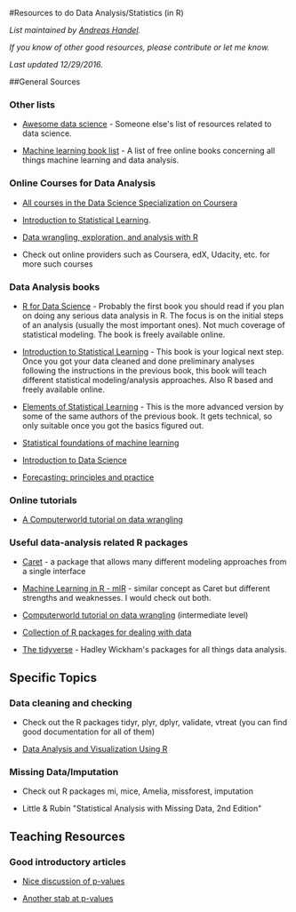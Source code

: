 #Resources to do Data Analysis/Statistics (in R)

*List maintained by [Andreas Handel](http://handelgroup.uga.edu/).*

*If you know of other good resources, please contribute or let me know.*

*Last updated 12/29/2016.*


##General Sources

### Other lists

* [Awesome data science](https://github.com/bulutyazilim/awesome-datascience) - Someone else's list of resources related to data science.

* [Machine learning book list](https://github.com/josephmisiti/awesome-machine-learning/blob/master/books.md) - A list of free online books concerning all things machine learning and data analysis.


### Online Courses for Data Analysis

* [All courses in the Data Science Specialization on Coursera](https://www.coursera.org/specializations/jhu-data-science)

* [Introduction to Statistical Learning](https://lagunita.stanford.edu/courses/HumanitiesSciences/StatLearning/Winter2016/about). 

* [Data wrangling, exploration, and analysis with R](http://stat545-ubc.github.io/index.html)

* Check out online providers such as Coursera, edX, Udacity, etc. for more such courses


### Data Analysis books

* [R for Data Science](http://r4ds.had.co.nz/) - Probably the first book you should read if you plan on doing any serious data analysis in R. The focus is on the initial steps of an analysis (usually the most important ones). Not much coverage of statistical modeling. The book is freely available online.

* [Introduction to Statistical Learning](http://www-bcf.usc.edu/~gareth/ISL/) - This book is your logical next step. Once you got your data cleaned and done preliminary analyses following the instructions in the previous book, this book will teach different statistical modeling/analysis approaches. Also R based and freely available online.

* [Elements of Statistical Learning](http://statweb.stanford.edu/~tibs/ElemStatLearn/) - This is the more advanced version by some of the same authors of the previous book. It gets technical, so only suitable once you got the basics figured out.

* [Statistical foundations of machine learning](https://www.otexts.org/book/sfml) 

* [Introduction to Data Science](http://jsresearch.net/index.html)

* [Forecasting: principles and practice](https://www.otexts.org/fpp/)


### Online tutorials

* [A Computerworld tutorial on data wrangling](http://www.computerworld.com/s/article/9243391/4_data_wrangling_tasks_in_R_for_advanced_beginners)


### Useful data-analysis related R packages

* [Caret](http://topepo.github.io/caret/index.html) - a package that allows many different modeling approaches from a single interface

* [Machine Learning in R - mlR](https://github.com/mlr-org/mlr) - similar concept as Caret but different strengths and weaknesses. I would check out both.

-   [Computerworld tutorial on data wrangling](http://www.computerworld.com/s/article/9243391/4\_data\_wrangling\_tasks\_in\_R\_for\_advanced\_beginners)
    (intermediate level)

*  [Collection of R packages for dealing with data](http://www.computerworld.com/article/2921176/business-intelligence/great-r-packages-for-data-import-wrangling-visualization.html)

* [The tidyverse](http://tidyverse.org/) - Hadley Wickham's packages for all things data analysis.



## Specific Topics


### Data cleaning and checking

* Check out the R packages tidyr, plyr, dplyr, validate, vtreat (you can find good documentation for all of them)

* [Data Analysis and Visualization Using R](http://varianceexplained.org/RData/)


### Missing Data/Imputation

* Check out R packages mi, mice, Amelia, missforest, imputation

* Little & Rubin "Statistical Analysis with Missing Data, 2nd Edition"


## Teaching Resources

### Good introductory articles

* [Nice discussion of p-values](http://fivethirtyeight.com/features/not-even-scientists-can-easily-explain-p-values/)

* [Another stab at p-values](http://fivethirtyeight.com/features/statisticians-found-one-thing-they-can-agree-on-its-time-to-stop-misusing-p-values/)




